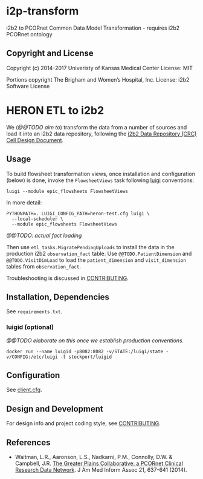 # i2p-transform
i2b2 to PCORnet Common Data Model Transformation - requires i2b2 PCORnet ontology

## Copyright and License

Copyright (c) 2014-2017 Univeristy of Kansas Medical Center
License:	MIT

Portions copyright The Brigham and Women’s Hospital, Inc.
License: i2b2 Software License

# HERON ETL to i2b2

We (*@@TODO aim to*) transform the data from a number of sources and
load it into an i2b2 data repository, following the
[i2b2 Data Repository (CRC) Cell Design Document][CRC].

[CRC]: https://www.i2b2.org/software/files/PDF/current/CRC_Design.pdf

## Usage

To build flowsheet transformation views,
once installation and configuration (below) is done, invoke the
`FlowsheetViews` task following [luigi][] conventions:

    luigi --module epic_flowsheets FlowsheetViews

In more detail:

    PYTHONPATH=. LUIGI_CONFIG_PATH=heron-test.cfg luigi \
      --local-scheduler \
      --module epic_flowsheets FlowsheetViews

*@@TODO: actual fact loading*

Then use `etl_tasks.MigratePendingUploads` to install the data in the
production i2b2 `observation_fact` table. Use
`@@TODO.PatientDimension` and `@@TODO.VisitDimLoad` to load the
`patient_dimension` and `visit_dimension` tables from
`observation_fact`.

[luigi]: https://github.com/spotify/luigi

Troubleshooting is discussed in [CONTRIBUTING][].

## Installation, Dependencies

See `requirements.txt`.

### luigid (optional)

 *@@TODO elaborate on this once we establish production conventions.*

    docker run --name luigid -p8082:8082 -v/STATE:/luigi/state -v/CONFIG:/etc/luigi -t stockport/luigid


## Configuration

See [client.cfg](client.cfg).

## Design and Development

For design info and project coding style, see [CONTRIBUTING][].

[CONTRIBUTING]: CONTRIBUTING.md

## References

 - Waitman, L.R., Aaronson, L.S., Nadkarni, P.M., Connolly, D.W. &
   Campbell, J.R. [The Greater Plains Collaborative: a PCORnet Clinical
   Research Data Network][1]. J Am Med Inform Assoc 21, 637-641 (2014).

[1]: https://www.ncbi.nlm.nih.gov/pubmed/24778202
